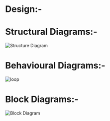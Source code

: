 # Design:-

# Structural Diagrams:-
![Structure Diagram](https://user-images.githubusercontent.com/94369223/144379307-b2729d98-7815-4977-b79d-5a541b381214.jpg)


# Behavioural Diagrams:-
![loop](https://user-images.githubusercontent.com/94369223/144379337-4e40f8a6-0ca6-4f18-bd24-937ab9ef603f.png)


# Block Diagrams:-
![Block Diagram](https://user-images.githubusercontent.com/94369223/144379406-39b06ab4-2e87-4940-9e68-b128fbf97d75.jpg)

